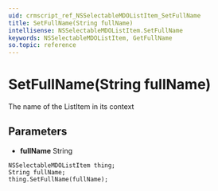 ```yaml
---
uid: crmscript_ref_NSSelectableMDOListItem_SetFullName
title: SetFullName(String fullName)
intellisense: NSSelectableMDOListItem.SetFullName
keywords: NSSelectableMDOListItem, GetFullName
so.topic: reference
---
```


# SetFullName(String fullName)

The name of the ListItem in its context

## Parameters

* **fullName** String

```crmscript
NSSelectableMDOListItem thing;
String fullName;
thing.SetFullName(fullName);
```

